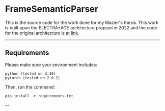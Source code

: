 # FrameSemanticParser

This is the source code for the work done for my Master's thesis. This work is built upon the ELECTRA+AGE architecture propsed in 2022 and the code for the original architecture is at [link](https://github.com/ftamburin/Electra-AGE_FE/tree/main).

---
## Requirements

Please make sure your environment includes:

```
python (tested on 3.10)
pytorch (tested on 2.0.1)
```
Then, run the command:
```
pip install -r requirements.txt
```
--